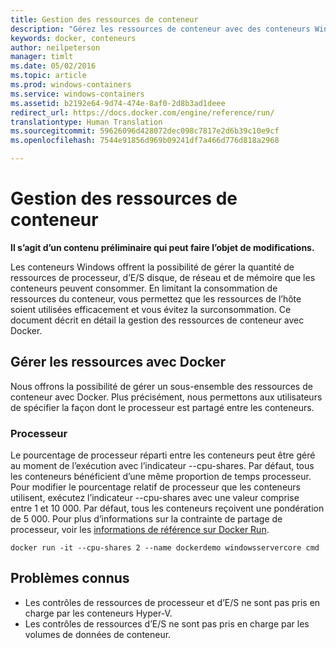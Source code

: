 ```yaml
---
title: Gestion des ressources de conteneur
description: "Gérez les ressources de conteneur avec des conteneurs Windows."
keywords: docker, conteneurs
author: neilpeterson
manager: timlt
ms.date: 05/02/2016
ms.topic: article
ms.prod: windows-containers
ms.service: windows-containers
ms.assetid: b2192e64-9d74-474e-8af0-2d8b3ad1deee
redirect_url: https://docs.docker.com/engine/reference/run/
translationtype: Human Translation
ms.sourcegitcommit: 59626096d428072dec098c7817e2d6b39c10e9cf
ms.openlocfilehash: 7544e91856d969b09241df7a466d776d818a2968

---
```


# Gestion des ressources de conteneur

**Il s’agit d’un contenu préliminaire qui peut faire l’objet de modifications.** 

Les conteneurs Windows offrent la possibilité de gérer la quantité de ressources de processeur, d’E/S disque, de réseau et de mémoire que les conteneurs peuvent consommer. En limitant la consommation de ressources du conteneur, vous permettez que les ressources de l’hôte soient utilisées efficacement et vous évitez la surconsommation. Ce document décrit en détail la gestion des ressources de conteneur avec Docker.

## Gérer les ressources avec Docker 

Nous offrons la possibilité de gérer un sous-ensemble des ressources de conteneur avec Docker. Plus précisément, nous permettons aux utilisateurs de spécifier la façon dont le processeur est partagé entre les conteneurs. 

### Processeur

Le pourcentage de processeur réparti entre les conteneurs peut être géré au moment de l’exécution avec l’indicateur --cpu-shares. Par défaut, tous les conteneurs bénéficient d’une même proportion de temps processeur. Pour modifier le pourcentage relatif de processeur que les conteneurs utilisent, exécutez l’indicateur --cpu-shares avec une valeur comprise entre 1 et 10 000. Par défaut, tous les conteneurs reçoivent une pondération de 5 000. Pour plus d’informations sur la contrainte de partage de processeur, voir les [informations de référence sur Docker Run]( https://docs.docker.com/engine/reference/run/#cpu-share-constraint). 

```none 
docker run -it --cpu-shares 2 --name dockerdemo windowsservercore cmd
```

## Problèmes connus

- Les contrôles de ressources de processeur et d’E/S ne sont pas pris en charge par les conteneurs Hyper-V.
- Les contrôles de ressources d’E/S ne sont pas pris en charge par les volumes de données de conteneur.


<!--HONumber=Sep16_HO2-->


